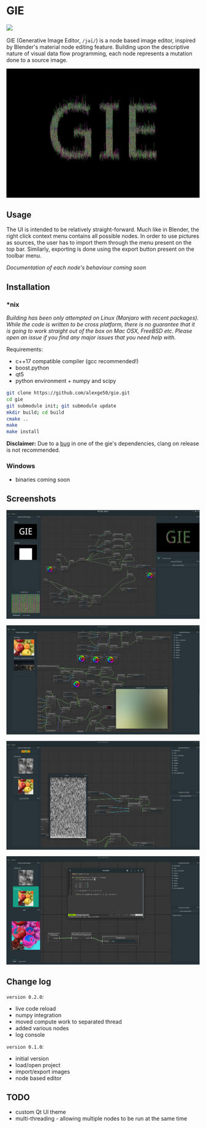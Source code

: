 # GIE
![](https://img.shields.io/badge/version-0.2.0-blue.svg)

GIE (Generative Image Editor, `/jəī/`) is a node based image editor, inspired by Blender's material node editing feature. Building upon the descriptive nature of visual data flow programming, each node represents a mutation done to a source image.

![GIE](screenshots/gie.jpg)

## Usage
The UI is intended to be relatively straight-forward. Much like in Blender, the right click context menu contains all possible nodes. In order to use pictures as sources, the user has to import them through the menu present on the top bar.
Similarly, exporting is done using the export button present on the toolbar menu.

*Documentation of each node's behaviour coming soon*

## Installation
### *nix
*Building has been only attempted on Linux (Manjaro with recent packages). While the code is written to be cross platform, there is no guarantee that it is going to work straight out of the box on Mac OSX, FreeBSD etc. Please open an issue if you find any major issues that you need help with.*

Requirements:
* c++17 compatible compiler (gcc recommended!)
* boost.python
* qt5
* python environment + numpy and scipy

```bash
git clone https://github.com/alexge50/gie.git
cd gie
git submodule init; git submodule update
mkdir build; cd build
cmake ..
make
make install
```
**Disclaimer:** Due to a [bug](https://github.com/paceholder/nodeeditor/issues/238) in one of the gie's dependencies, clang on release is not recommended.

### Windows
* binaries coming soon

## Screenshots

![gie screen shot](screenshots/screenshot-4.png)

![gie screen shot](screenshots/screenshot-1.png)

![gie screen shot](screenshots/screenshot-2.png)

![gie screen shot](screenshots/screenshot-3.png)

## Change log
`version 0.2.0`:
* live code reload
* numpy integration
* moved compute work to separated thread
* added various nodes
* log console

`version 0.1.0`:
* initial version
* load/open project
* import/export images
* node based editor

## TODO
* custom Qt UI theme
* multi-threading - allowing multiple nodes to be run at the same time
